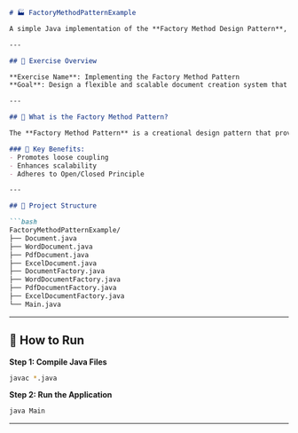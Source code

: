 ````markdown
# 🏭 FactoryMethodPatternExample

A simple Java implementation of the **Factory Method Design Pattern**, used to create different types of documents (Word, PDF, Excel) in a document management system.

---

## 📘 Exercise Overview

**Exercise Name**: Implementing the Factory Method Pattern  
**Goal**: Design a flexible and scalable document creation system that uses the Factory Method Pattern to create different document types without altering client code.

---

## 🧠 What is the Factory Method Pattern?

The **Factory Method Pattern** is a creational design pattern that provides an interface for creating objects in a superclass, but allows subclasses to alter the type of objects that will be created.

### 🔑 Key Benefits:
- Promotes loose coupling
- Enhances scalability
- Adheres to Open/Closed Principle

---

## 📂 Project Structure

```bash
FactoryMethodPatternExample/
├── Document.java                  
├── WordDocument.java             
├── PdfDocument.java              
├── ExcelDocument.java            
├── DocumentFactory.java          
├── WordDocumentFactory.java      
├── PdfDocumentFactory.java       
├── ExcelDocumentFactory.java     
└── Main.java                     
````

---

## 🚀 How to Run

**Step 1: Compile Java Files**

```bash
javac *.java
```

**Step 2: Run the Application**

```bash
java Main
```

---

